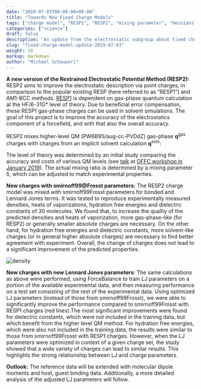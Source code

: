 ```yaml
---
date: "2019-07-03T00:00:00+00:00"
title: "Towards New Fixed Charge Models"
tags: ["charge model", "RESP1", "RESP2", "mixing parameter", "Hessians", "QCFractal", "3D structures", "conformer expansion", "automation"]
categories: ["science"]
draft: false
description: "An update from the electrostatic subgroup about fixed charge models based on RESP fitting"
slug: "fixed-charge-model-update-2019-07-03"
weight: 10
markup: markdown
author: "Michael Schauperl"
---
```


**A new version of the Restrained Electrostatic Potential Method (RESP2):** RESP2 aims to improve the electrostatic description via point charges, in comparison to the popular existing RESP (here referred to as “RESP1”) and AM1-BCC methods. [RESP1](https://doi.org/10.1021/j100142a004) is dependent on  gas-phase quantum calculation at the HF/6-31G* level of theory. Due to beneficial error compensation, these RESP1 gas-phase charges can be used in solvent simulations. The goal of this project is to improve the accuracy of the electrostatics component of a forcefield, and with that also the overall accuracy.

RESP2 mixes higher-level QM (PW6B95/aug-cc-PVDdZ) gas-phase **q**<sup>gas</sup> charges with charges from an implicit solvent calculation **q**<sup>solv</sup>:





The level of theory was determined by an initial study comparing the accuracy and costs of various QM levels (see [talk](http://doi.org/10.5281/zenodo.3243679) at [OFFC workshop in January 2019](https://openforcefield.org/news/jan-2019-meeting-agenda/)). The actual mixing ratio is determined by a mixing parameter δ, which can be adjusted to match experimental properties.


__New charges with smirnoff99@Frosst parameters:__ The RESP2 charge model was mixed with smirnoff99Frosst parameters for bonded and Lennard Jones terms. It was tested to reproduce experimentally measured densities, heats of vaporizations, hydration free energies and dielectric constants of 30 molecules. We found that, to increase the quality of the predicted densities and heats of vaporization, more gas-phase-like (for RESP2) or generally smaller absolute charges are necessary. On the other hand, for hydration free energies and dielectric constants, more solvent-like charges (or in general higher absolute charges) are necessary to find better agreement with experiment. Overall, the change of charges does not lead to a significant improvement of the predicted properties.

![density](density.png "density")

**New charges with new Lennard Jones parameters**: The same calculations as above were performed, using ForceBalance to train LJ parameters on a portion of the available experimental data, and then measuring performance on a test set consisting of the rest of the experimental data. Using optimized LJ parameters (instead of those from smirnoff99Frosst), we were able to significantly improve the performance compared to smirnoff99Frosst with RESP1 charges (red lines).The most significant improvements were found for dielectric constants, which were not included in the training data, but which benefit from the higher level QM method. For hydration free energies, which were also not included in the training data, the results were similar to those from smirnoff99Frosst with RESP1 charges. However, when the LJ parameters were optimized in context of a given charge set, the study showed that a wide variety of charges can lead to similar results. This highlights the strong relationship between LJ and charge parameters.

**Outlook:** The reference data will be extended with molecular dipole moments and host, guest binding data. Additionally, a more detailed analysis of the adjusted LJ parameters will follow.
